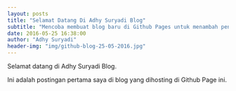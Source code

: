 ```yaml
---
layout: posts
title: "Selamat Datang Di Adhy Suryadi Blog"
subtitle: "Mencoba membuat blog baru di Github Pages untuk menambah pengetahuan tentang membuat blog."
date: 2016-05-25 16:38:00
author: "Adhy Suryadi"
header-img: "img/github-blog-25-05-2016.jpg"
---
```


<p>Selamat datang di Adhy Suryadi Blog.<p/>

<p>Ini adalah postingan pertama saya di blog yang dihosting di Github Page ini.</p>

